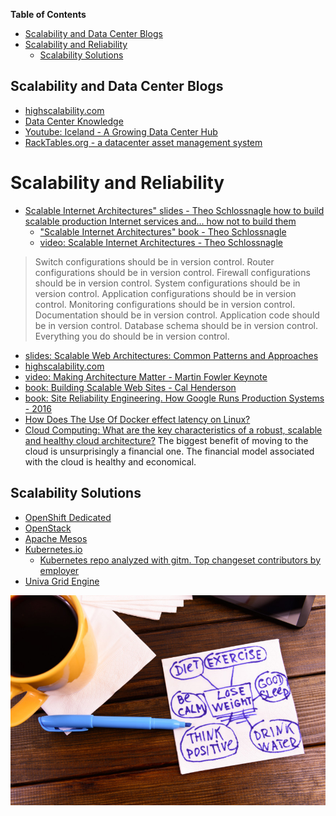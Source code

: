 **Table of Contents**
<!-- MarkdownTOC -->

- [Scalability and Data Center Blogs](#scalability-and-data-center-blogs)
- [Scalability and Reliability](#scalability-and-reliability)
	- [Scalability Solutions](#scalability-solutions)

<!-- /MarkdownTOC -->

## Scalability and Data Center Blogs
- [highscalability.com](http://highscalability.com/)
- [Data Center Knowledge](http://www.datacenterknowledge.com/)
- [Youtube: Iceland - A Growing Data Center Hub](https://www.youtube.com/watch?v=LH5lj4sARI0)
- [RackTables.org - a datacenter asset management system](http://racktables.org/)

# Scalability and Reliability
- [Scalable Internet Architectures" slides - Theo Schlossnagle how to build scalable production Internet services and... how not to build them](http://lethargy.org/~jesus/misc/Scalable%20Ti.pdf)
	- ["Scalable Internet Architectures" book - Theo Schlossnagle](http://scalableinternetarchitectures.com/)
	- [video: Scalable Internet Architectures - Theo Schlossnagle](https://www.youtube.com/watch?v=2WuT2rdLK5A)

>Switch configurations should be in version control.
>Router configurations should be in version control.
>Firewall configurations should be in version control.
>System configurations should be in version control.
>Application configurations should be in version control.
>Monitoring configurations should be in version control.
>Documentation should be in version control.
>Application code should be in version control.
>Database schema should be in version control.
>Everything you do should be in version control.

- [slides: Scalable Web Architectures: Common Patterns and Approaches](http://es.slideshare.net/techdude/scalable-web-architectures-common-patterns-and-approaches)
- [highscalability.com](http://highscalability.com/)
- [video: Making Architecture Matter - Martin Fowler Keynote](https://www.youtube.com/watch?v=DngAZyWMGR0)
- [book: Building Scalable Web Sites - Cal Henderson](http://shop.oreilly.com/product/9780596102357.do)
- [book: Site Reliability Engineering. How Google Runs Production Systems - 2016](http://shop.oreilly.com/product/0636920041528.do)
- [How Does The Use Of Docker effect latency on Linux?](http://highscalability.com/blog/2015/12/16/how-does-the-use-of-docker-effect-latency.html)
- [Cloud Computing: What are the key characteristics of a robust, scalable and healthy cloud architecture?](https://www.quora.com/Cloud-Computing/What-are-the-key-characteristics-of-a-robust-scalable-and-healthy-cloud-architecture) The biggest benefit of moving to the cloud is unsurprisingly a financial one. The financial model associated with the cloud is healthy and economical.

## Scalability Solutions
- [OpenShift Dedicated](https://www.openshift.com/dedicated/)
- [OpenStack](http://www.openstack.org/)
- [Apache Mesos](http://mesos.apache.org/)
- [Kubernetes.io](http://kubernetes.io/)
	- [Kubernetes repo analyzed with gitm. Top changeset contributors by employer](https://github.com/karlkfi/kubernetes-gitdm/wiki#top-changeset-contributors-by-employer)
- [Univa Grid Engine](http://www.univa.com/)

![get healthier](images/Get_Healthier.png)

